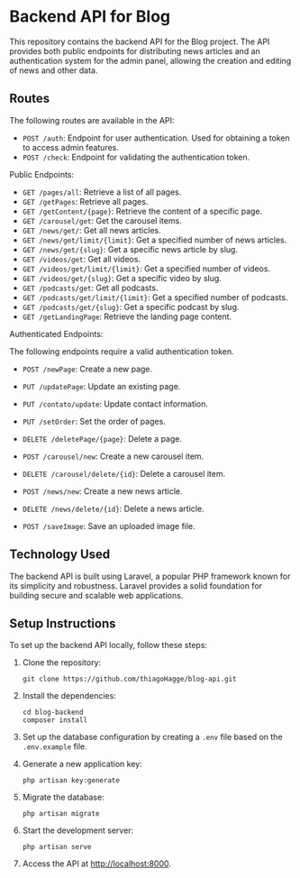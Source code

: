 # Backend API for Blog

This repository contains the backend API for the Blog project. The API provides both public endpoints for distributing news articles and an authentication system for the admin panel, allowing the creation and editing of news and other data.

## Routes

The following routes are available in the API:

- `POST /auth`: Endpoint for user authentication. Used for obtaining a token to access admin features.
- `POST /check`: Endpoint for validating the authentication token.

Public Endpoints:

- `GET /pages/all`: Retrieve a list of all pages.
- `GET /getPages`: Retrieve all pages.
- `GET /getContent/{page}`: Retrieve the content of a specific page.
- `GET /carousel/get`: Get the carousel items.
- `GET /news/get/`: Get all news articles.
- `GET /news/get/limit/{limit}`: Get a specified number of news articles.
- `GET /news/get/{slug}`: Get a specific news article by slug.
- `GET /videos/get`: Get all videos.
- `GET /videos/get/limit/{limit}`: Get a specified number of videos.
- `GET /videos/get/{slug}`: Get a specific video by slug.
- `GET /podcasts/get`: Get all podcasts.
- `GET /podcasts/get/limit/{limit}`: Get a specified number of podcasts.
- `GET /podcasts/get/{slug}`: Get a specific podcast by slug.
- `GET /getLandingPage`: Retrieve the landing page content.

Authenticated Endpoints:

The following endpoints require a valid authentication token.

- `POST /newPage`: Create a new page.
- `PUT /updatePage`: Update an existing page.
- `PUT /contato/update`: Update contact information.
- `PUT /setOrder`: Set the order of pages.
- `DELETE /deletePage/{page}`: Delete a page.

- `POST /carousel/new`: Create a new carousel item.
- `DELETE /carousel/delete/{id}`: Delete a carousel item.

- `POST /news/new`: Create a new news article.
- `DELETE /news/delete/{id}`: Delete a news article.

- `POST /saveImage`: Save an uploaded image file.

## Technology Used

The backend API is built using Laravel, a popular PHP framework known for its simplicity and robustness. Laravel provides a solid foundation for building secure and scalable web applications.

## Setup Instructions

To set up the backend API locally, follow these steps:

1. Clone the repository:

   ```
   git clone https://github.com/thiagoHagge/blog-api.git
   ```

2. Install the dependencies:

   ```
   cd blog-backend
   composer install
   ```

3. Set up the database configuration by creating a `.env` file based on the `.env.example` file.

4. Generate a new application key:

   ```
   php artisan key:generate
   ```

5. Migrate the database:

   ```
   php artisan migrate
   ```

6. Start the development server:

   ```
   php artisan serve
   ```

7. Access the API at [http://localhost:8000](http://localhost:8000).

